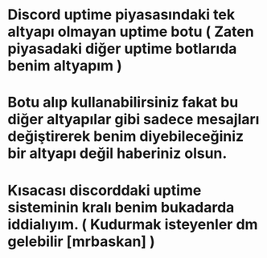 # Discord uptime piyasasındaki tek altyapı olmayan uptime botu ( Zaten piyasadaki diğer uptime botlarıda benim altyapım )

# Botu alıp kullanabilirsiniz fakat bu diğer altyapılar gibi sadece mesajları değiştirerek benim diyebileceğiniz bir altyapı değil haberiniz olsun.

# Kısacası discorddaki uptime sisteminin kralı benim bukadarda iddialıyım. ( Kudurmak isteyenler dm gelebilir [mrbaskan] )

